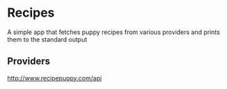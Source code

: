 # Recipes
A simple app that fetches puppy recipes from various providers and prints them to the standard output

##  Providers
http://www.recipepuppy.com/api

